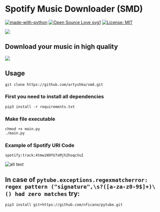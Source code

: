 # Spotify Music Downloader (SMD) 
[![made-with-python](https://img.shields.io/badge/Made%20with-Python-1f425f.svg)](https://www.python.org/) [![Open Source Love svg1](https://badges.frapsoft.com/os/v1/open-source.svg?v=103)](https://github.com/ellerbrock/open-source-badges/) [![License: MIT](https://img.shields.io/badge/License-MIT-yellow.svg)](https://opensource.org/licenses/MIT)

<img align="center" src="https://i.ibb.co/Gd9tLMm/test.png">

## **Download your music in high quality**

<img align="center" src="https://i.ibb.co/BwgvL5R/result.png">

## Usage

```
git clone https://github.com/artyshko/smd.git
```

### First you need to install all dependencies
```
pip3 install -r requirements.txt
```

### Make file executable
```
chmod +x main.py
./main.py
```

### Example of Spotify URI Code
```
spotify:track:4tmwiN9YU7xMjh2hoqcVuI
```
![alt text](https://i.ibb.co/Z8ZcV20/Deepin-Screenshot-select-area-20190202004700.png "Spotify URI Code")


## **In case of `pytube.exceptions.regexmatcherror: regex pattern ("signature",\s?([a-za-z0-9$]+)\() had zero matches` try:**

```
pip3 install git+https://github.com/nficano/pytube.git
```

